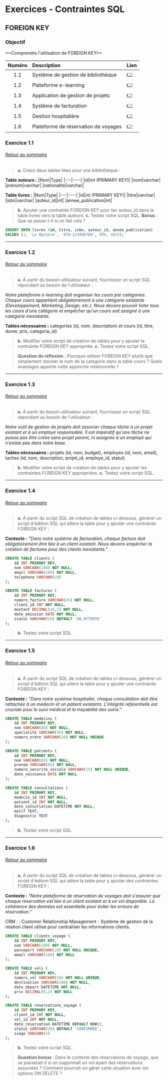 # Exercices - Contraintes SQL
## FOREIGN KEY

### Objectif
==Comprendre l'utilisation de FOREIGN KEY==

<a id="sommaire"></a>

|Numéro|Description|Lien|
|:----:|:----------|----|
|1.1|Système de gestion de bibliothèque|[👉](#1.1)|
|1.2|Plateforme e-learning|[👉](#1.2)|
|1.3|Application de gestion de projets|[👉](#1.3)|
|1.4|Système de facturation|[👉](#1.4)|
|1.5|Gestion hospitalière|[👉](#1.5)|
|1.6|Plateforme de réservation de voyages|[👉](#1.6)|

<a id="1.1"></a>

### Exercice 1.1 
###### [Retour au sommaire](#sommaire)
> **a.** Créez deux tables liées pour une bibliothèque :

**Table auteurs :**
|Nom|Type|
|---|----|
|id|int (PRIMARY KEY)|
|nom|varchar|
|prenom|varchar|
|nationalite|varchar|

**Table livres :**
|Nom|Type|
|---|----|
|id|int (PRIMARY KEY)|
|titre|varchar|
|isbn|varchar|
|auteur_id|int|
|annee_publication|int|

> **b.** Ajouter une contrainte FOREIGN KEY pour lier auteur_id dans la table livres vers la table auteurs.
> **c.** Testez votre script SQL.
> **Bonus** : Que se passe-t-il si on fait cela ?
```sql
INSERT INTO livres (id, titre, isbn, auteur_id, annee_publication) 
VALUES (1, 'Le Mystère', '978-123456789', 999, 2023);
```
---
<a id="1.2"></a>

### Exercice 1.2
###### [Retour au sommaire](#sommaire)
> **a.** À partir du besoin utilisateur suivant, fournissez un script SQL répondant au besoin de l'utilisateur :

*Notre plateforme e-learning doit organiser les cours par catégories. Chaque cours appartient obligatoirement à une catégorie existante (Développement, Marketing, Design, etc.). Nous devons pouvoir lister tous les cours d'une catégorie et empêcher qu'un cours soit assigné à une catégorie inexistante.*

**Tables nécessaires :** categories (id, nom, description) et cours (id, titre, duree, prix, categorie_id)

> **b.** Modifier votre script de création de tables pour y ajouter la contrainte FOREIGN KEY appropriée.
> **c.** Testez votre script SQL.

>**Question de réflexion** : Pourquoi utiliser FOREIGN KEY plutôt que simplement stocker le nom de la catégorie dans la table cours ? Quels avantages apporte cette approche relationnelle ?
---
<a id="1.3"></a>

### Exercice 1.3
###### [Retour au sommaire](#sommaire)
> **a.** À partir du besoin utilisateur suivant, fournissez un script SQL répondant au besoin de l'utilisateur :

*Notre outil de gestion de projets doit associer chaque tâche à un projet existant et à un employé responsable. Il est impératif qu'une tâche ne puisse pas être créée sans projet parent, ni assignée à un employé qui n'existe pas dans notre base.*

**Tables nécessaires :** projets (id, nom, budget), employes (id, nom, email), taches (id, nom, description, projet_id, employe_id, statut)

> **b.** Modifier votre script de création de tables pour y ajouter les contraintes FOREIGN KEY appropriées.
> **c.** Testez votre script SQL.
---
<a id="1.4"></a>

### Exercice 1.4
###### [Retour au sommaire](#sommaire)
> **a.** À partir du script SQL de création de tables ci-dessous, générer un script d'édition SQL qui altère la table pour y ajouter une contrainte FOREIGN KEY :

**Contexte :** *"Dans notre système de facturation, chaque facture doit obligatoirement être liée à un client existant. Nous devons empêcher la création de factures pour des clients inexistants."*

```sql
CREATE TABLE clients (
    id INT PRIMARY KEY,
    nom VARCHAR(100) NOT NULL,
    email VARCHAR(100) NOT NULL,
    telephone VARCHAR(20)
);

CREATE TABLE factures (
    id INT PRIMARY KEY,
    numero_facture VARCHAR(20) NOT NULL,
    client_id INT NOT NULL,
    montant DECIMAL(10,2) NOT NULL,
    date_emission DATE NOT NULL,
    statut VARCHAR(20) DEFAULT 'EN_ATTENTE'
);
```
> **b.** Testez votre script SQL.
---
<a id="1.5"></a>

### Exercice 1.5
###### [Retour au sommaire](#sommaire)
> **a.** À partir du script SQL de création de tables ci-dessous, générer un script d'édition SQL qui altère la table pour y ajouter une contrainte FOREIGN KEY :

**Contexte :** *"Dans notre système hospitalier, chaque consultation doit être rattachée à un médecin et un patient existants. L'intégrité référentielle est cruciale pour le suivi médical et la traçabilité des soins."*

```sql
CREATE TABLE medecins (
    id INT PRIMARY KEY,
    nom VARCHAR(80) NOT NULL,
    specialite VARCHAR(50) NOT NULL,
    numero_ordre VARCHAR(20) NOT NULL UNIQUE
);

CREATE TABLE patients (
    id INT PRIMARY KEY,
    nom VARCHAR(80) NOT NULL,
    prenom VARCHAR(80) NOT NULL,
    numero_securite_sociale VARCHAR(15) NOT NULL UNIQUE,
    date_naissance DATE NOT NULL
);

CREATE TABLE consultations (
    id INT PRIMARY KEY,
    medecin_id INT NOT NULL,
    patient_id INT NOT NULL,
    date_consultation DATETIME NOT NULL,
    motif TEXT,
    diagnostic TEXT
);
```
> **b.** Testez votre script SQL.
---
<a id="1.6"></a>

### Exercice 1.6
###### [Retour au sommaire](#sommaire)
> **a.** À partir du script SQL de création de tables ci-dessous, générer un script d'édition SQL qui altère la table pour y ajouter des contraintes FOREIGN KEY :

**Contexte :** *"Notre plateforme de réservation de voyages doit s'assurer que chaque réservation est liée à un client existant et à un vol disponible. La cohérence des données est essentielle pour éviter les erreurs de réservation."*

CRM :
: Customer Relationship Management - Système de gestion de la relation client utilisé pour centraliser les informations clients.

```sql
CREATE TABLE clients_voyage (
    id INT PRIMARY KEY,
    nom VARCHAR(100) NOT NULL,
    passeport VARCHAR(20) NOT NULL UNIQUE,
    email VARCHAR(100) NOT NULL
);

CREATE TABLE vols (
    id INT PRIMARY KEY,
    numero_vol VARCHAR(10) NOT NULL UNIQUE,
    destination VARCHAR(100) NOT NULL,
    date_depart DATETIME NOT NULL,
    prix DECIMAL(8,2) NOT NULL
);

CREATE TABLE reservations_voyage (
    id INT PRIMARY KEY,
    client_id INT NOT NULL,
    vol_id INT NOT NULL,
    date_reservation DATETIME DEFAULT NOW(),
    statut VARCHAR(20) DEFAULT 'CONFIRMEE',
    siege VARCHAR(5)
);
```
> **b.** Testez votre script SQL.

> **Question bonus** : Dans le contexte des réservations de voyage, que se passerait-il si on supprimait un vol ayant des réservations associées ? Comment pourrait-on gérer cette situation avec les options ON DELETE ?
